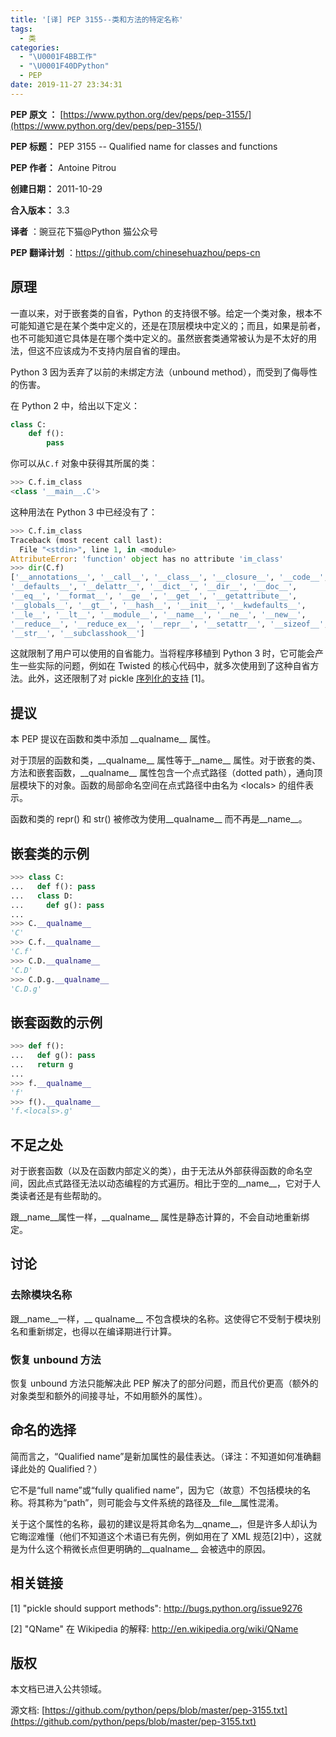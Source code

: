 ```yaml
---
title: '[译] PEP 3155--类和方法的特定名称'
tags:
  - 类
categories:
  - "\U0001F4BB工作"
  - "\U0001F40DPython"
  - PEP
date: 2019-11-27 23:34:31
---
```


**PEP 原文 ：** [https://www.python.org/dev/peps/pep-3155/](https://www.python.org/dev/peps/pep-3155/)

**PEP 标题：** PEP 3155 -- Qualified name for classes and functions

**PEP 作者：** Antoine Pitrou

**创建日期：** 2011-10-29

**合入版本：** 3.3

**译者** ：豌豆花下猫@Python 猫公众号

**PEP 翻译计划** ：https://github.com/chinesehuazhou/peps-cn

## 原理

一直以来，对于嵌套类的自省，Python 的支持很不够。给定一个类对象，根本不可能知道它是在某个类中定义的，还是在顶层模块中定义的；而且，如果是前者，也不可能知道它具体是在哪个类中定义的。虽然嵌套类通常被认为是不太好的用法，但这不应该成为不支持内层自省的理由。

Python 3 因为丢弃了以前的未绑定方法（unbound method），而受到了侮辱性的伤害。

在 Python 2 中，给出以下定义：

```python
class C:
    def f():
        pass
```

你可以从`C.f` 对象中获得其所属的类：

```python
>>> C.f.im_class
<class '__main__.C'>
```

这种用法在 Python 3 中已经没有了：

```python
>>> C.f.im_class
Traceback (most recent call last):
  File "<stdin>", line 1, in <module>
AttributeError: 'function' object has no attribute 'im_class'
>>> dir(C.f)
['__annotations__', '__call__', '__class__', '__closure__', '__code__',
'__defaults__', '__delattr__', '__dict__', '__dir__', '__doc__',
'__eq__', '__format__', '__ge__', '__get__', '__getattribute__',
'__globals__', '__gt__', '__hash__', '__init__', '__kwdefaults__',
'__le__', '__lt__', '__module__', '__name__', '__ne__', '__new__',
'__reduce__', '__reduce_ex__', '__repr__', '__setattr__', '__sizeof__',
'__str__', '__subclasshook__']
```

这就限制了用户可以使用的自省能力。当将程序移植到 Python 3 时，它可能会产生一些实际的问题，例如在 Twisted 的核心代码中，就多次使用到了这种自省方法。此外，这还限制了对 pickle [序列化的支持](http://bugs.python.org/issue9276) [1]。

## 提议

本 PEP 提议在函数和类中添加 \_\_qualname\_\_ 属性。

对于顶层的函数和类，\_\_qualname\_\_ 属性等于\_\_name\_\_ 属性。对于嵌套的类、方法和嵌套函数，\_\_qualname\_\_ 属性包含一个点式路径（dotted path），通向顶层模块下的对象。函数的局部命名空间在点式路径中由名为 \<locals\> 的组件表示。

函数和类的 repr() 和 str() 被修改为使用\_\_qualname\_\_ 而不再是\_\_name\_\_。

## 嵌套类的示例

```python
>>> class C:
...   def f(): pass
...   class D:
...     def g(): pass
...
>>> C.__qualname__
'C'
>>> C.f.__qualname__
'C.f'
>>> C.D.__qualname__
'C.D'
>>> C.D.g.__qualname__
'C.D.g'
```

## 嵌套函数的示例

```python
>>> def f():
...   def g(): pass
...   return g
...
>>> f.__qualname__
'f'
>>> f().__qualname__
'f.<locals>.g'
```

## 不足之处

对于嵌套函数（以及在函数内部定义的类），由于无法从外部获得函数的命名空间，因此点式路径无法以动态编程的方式遍历。相比于空的\_\_name\_\_，它对于人类读者还是有些帮助的。

跟\_\_name\_\_属性一样，\_\_qualname\_\_ 属性是静态计算的，不会自动地重新绑定。

## 讨论

### 去除模块名称

跟\_\_name\_\_一样，\_\_ qualname\_\_ 不包含模块的名称。这使得它不受制于模块别名和重新绑定，也得以在编译期进行计算。

### 恢复 unbound 方法

恢复 unbound 方法只能解决此 PEP 解决了的部分问题，而且代价更高（额外的对象类型和额外的间接寻址，不如用额外的属性）。

## 命名的选择

简而言之，“Qualified name”是新加属性的最佳表达。（译注：不知道如何准确翻译此处的 Qualified？）

它不是“full name”或“fully qualified name”，因为它（故意）不包括模块的名称。将其称为“path”，则可能会与文件系统的路径及\_\_file\_\_属性混淆。

关于这个属性的名称，最初的建议是将其命名为\_\_qname\_\_，但是许多人却认为它晦涩难懂（他们不知道这个术语已有先例，例如用在了 XML 规范[2]中），这就是为什么这个稍微长点但更明确的\_\_qualname\_\_ 会被选中的原因。

## 相关链接

[1] "pickle should support methods": http://bugs.python.org/issue9276

[2] "QName" 在 Wikipedia 的解释: http://en.wikipedia.org/wiki/QName

## 版权

本文档已进入公共领域。

源文档: [https://github.com/python/peps/blob/master/pep-3155.txt](https://github.com/python/peps/blob/master/pep-3155.txt)
